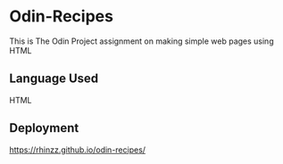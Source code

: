 # Odin-Recipes
This is The Odin Project assignment on making simple web pages using HTML
## Language Used
HTML
## Deployment
https://rhinzz.github.io/odin-recipes/
